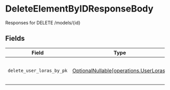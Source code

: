 # DeleteElementByIDResponseBody

Responses for DELETE /models/{id}


## Fields

| Field                                                                          | Type                                                                           | Required                                                                       | Description                                                                    |
| ------------------------------------------------------------------------------ | ------------------------------------------------------------------------------ | ------------------------------------------------------------------------------ | ------------------------------------------------------------------------------ |
| `delete_user_loras_by_pk`                                                      | [OptionalNullable[operations.UserLoras]](../../models/operations/userloras.md) | :heavy_minus_sign:                                                             | columns and relationships of "user_loras".                                     |